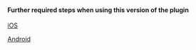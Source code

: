 #### Further required steps when using this version of the plugin

[iOS](https://react-native-community.github.io/react-native-camera/docs/installation#ios-other-required-steps)

[Android](https://react-native-community.github.io/react-native-camera/docs/installation#android-other-required-steps)